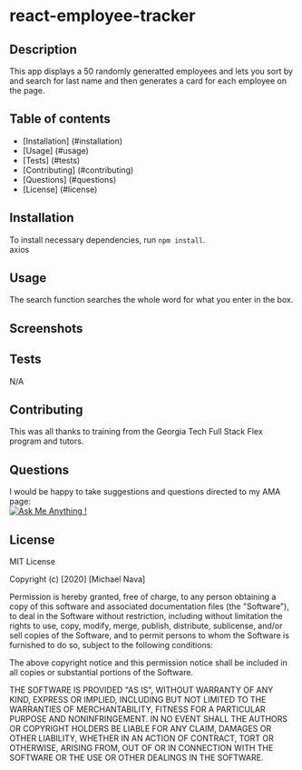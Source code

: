 # react-employee-tracker

  ## Description

  This app displays a 50 randomly generatted employees and lets you sort by and search for last name and then generates a card for each employee on the page.

  ## Table of contents

  - [Installation] (#installation)
  - [Usage] (#usage)
  - [Tests] (#tests)
  - [Contributing] (#contributing)
  - [Questions] (#questions)
  - [License] (#license)
  
  ## Installation

  To install necessary dependencies, run <code>npm install</code>.<br> 
  axios

  ## Usage
  The search function searches the whole word for what you enter in the box.

  ## Screenshots
  

  ## Tests
  N/A
  
  ## Contributing

  This was all thanks to training from the Georgia Tech Full Stack Flex program and tutors.

  ## Questions
  I would be happy to take suggestions and questions directed to my AMA page:  
  [![Ask Me Anything !](https://img.shields.io/badge/Ask%20me-anything-1abc9c.svg)](https://github.com/m1cha3lnava/ama)

  ## License

  MIT License

  Copyright (c) [2020] [Michael Nava]



<p>Permission is hereby granted, free of charge, to any person obtaining a copy
of this software and associated documentation files (the "Software"), to deal
in the Software without restriction, including without limitation the rights
to use, copy, modify, merge, publish, distribute, sublicense, and/or sell
copies of the Software, and to permit persons to whom the Software is
furnished to do so, subject to the following conditions:

The above copyright notice and this permission notice shall be included in all
copies or substantial portions of the Software.

THE SOFTWARE IS PROVIDED "AS IS", WITHOUT WARRANTY OF ANY KIND, EXPRESS OR
IMPLIED, INCLUDING BUT NOT LIMITED TO THE WARRANTIES OF MERCHANTABILITY,
FITNESS FOR A PARTICULAR PURPOSE AND NONINFRINGEMENT. IN NO EVENT SHALL THE
AUTHORS OR COPYRIGHT HOLDERS BE LIABLE FOR ANY CLAIM, DAMAGES OR OTHER
LIABILITY, WHETHER IN AN ACTION OF CONTRACT, TORT OR OTHERWISE, ARISING FROM,
OUT OF OR IN CONNECTION WITH THE SOFTWARE OR THE USE OR OTHER DEALINGS IN THE
SOFTWARE.</p>
